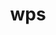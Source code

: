 ---
title: "wps"
layout: cache
categories: [package, develop]
meta: {"versions": ["4.5"], "compilers": ["gcc@=11.4.0", "gcc@=9.4.0"], "oss": ["ubuntu20.04", "ubuntu22.04"], "platforms": ["linux"], "targets": ["neoverse_v1", "ppc64le", "x86_64_v3"], "stacks": ["e4s", "e4s-neoverse_v1", "e4s-power", "root"], "num_specs": 18, "num_specs_by_stack": {"e4s-power": 6, "root": 18, "e4s-neoverse_v1": 6, "e4s": 6}}
spec_details: [{"hash": "2dwtbp3tsuxyhwqr3fcxnm3f33gvi6hk", "compiler": "gcc@=9.4.0", "versions": ["4.5"], "os": "ubuntu20.04", "platform": "linux", "target": "ppc64le", "variants": ["build_system=generic", "build_type=serial", "patches=62c1bcc,92c2511,e86d029"], "stacks": ["e4s-power", "root"], "size": "-", "tarball": "https://binaries.spack.io/develop/build_cache/linux-ubuntu20.04-ppc64le/gcc-9.4.0/wps-4.5/linux-ubuntu20.04-ppc64le-gcc-9.4.0-wps-4.5-2dwtbp3tsuxyhwqr3fcxnm3f33gvi6hk.spack"}, {"hash": "2prahdptysb37z5npdwl5fl3fsair2zw", "compiler": "gcc@=9.4.0", "versions": ["4.5"], "os": "ubuntu20.04", "platform": "linux", "target": "ppc64le", "variants": ["build_system=generic", "build_type=serial", "patches=62c1bcc,92c2511,e86d029"], "stacks": ["e4s-power", "root"], "size": "-", "tarball": "https://binaries.spack.io/develop/build_cache/linux-ubuntu20.04-ppc64le/gcc-9.4.0/wps-4.5/linux-ubuntu20.04-ppc64le-gcc-9.4.0-wps-4.5-2prahdptysb37z5npdwl5fl3fsair2zw.spack"}, {"hash": "6ydi6jtcntv4oap4jqarghqo4oc335zr", "compiler": "gcc@=9.4.0", "versions": ["4.5"], "os": "ubuntu20.04", "platform": "linux", "target": "ppc64le", "variants": ["build_system=generic", "build_type=serial", "patches=62c1bcc,92c2511,e86d029"], "stacks": ["e4s-power", "root"], "size": "-", "tarball": "https://binaries.spack.io/develop/build_cache/linux-ubuntu20.04-ppc64le/gcc-9.4.0/wps-4.5/linux-ubuntu20.04-ppc64le-gcc-9.4.0-wps-4.5-6ydi6jtcntv4oap4jqarghqo4oc335zr.spack"}, {"hash": "jrn4ilnyqrhungrynqtswy5jhk3yffke", "compiler": "gcc@=9.4.0", "versions": ["4.5"], "os": "ubuntu20.04", "platform": "linux", "target": "ppc64le", "variants": ["build_system=generic", "build_type=serial", "patches=62c1bcc,92c2511,e86d029"], "stacks": ["e4s-power", "root"], "size": "-", "tarball": "https://binaries.spack.io/develop/build_cache/linux-ubuntu20.04-ppc64le/gcc-9.4.0/wps-4.5/linux-ubuntu20.04-ppc64le-gcc-9.4.0-wps-4.5-jrn4ilnyqrhungrynqtswy5jhk3yffke.spack"}, {"hash": "m2x6c4wlz7lcm2xu7zcr4x66fkyl6v7q", "compiler": "gcc@=9.4.0", "versions": ["4.5"], "os": "ubuntu20.04", "platform": "linux", "target": "ppc64le", "variants": ["build_system=generic", "build_type=serial", "patches=62c1bcc,92c2511,e86d029"], "stacks": ["e4s-power", "root"], "size": "-", "tarball": "https://binaries.spack.io/develop/build_cache/linux-ubuntu20.04-ppc64le/gcc-9.4.0/wps-4.5/linux-ubuntu20.04-ppc64le-gcc-9.4.0-wps-4.5-m2x6c4wlz7lcm2xu7zcr4x66fkyl6v7q.spack"}, {"hash": "zbmitil2cong2is23lfugwc3nxv4ypix", "compiler": "gcc@=9.4.0", "versions": ["4.5"], "os": "ubuntu20.04", "platform": "linux", "target": "ppc64le", "variants": ["build_system=generic", "build_type=serial", "patches=62c1bcc,92c2511,e86d029"], "stacks": ["e4s-power", "root"], "size": "-", "tarball": "https://binaries.spack.io/develop/build_cache/linux-ubuntu20.04-ppc64le/gcc-9.4.0/wps-4.5/linux-ubuntu20.04-ppc64le-gcc-9.4.0-wps-4.5-zbmitil2cong2is23lfugwc3nxv4ypix.spack"}, {"hash": "7lwf6fo57wpwjg5crdjnuij6sp5mlx2a", "compiler": "gcc@=11.4.0", "versions": ["4.5"], "os": "ubuntu22.04", "platform": "linux", "target": "neoverse_v1", "variants": ["build_system=generic", "build_type=serial", "patches=62c1bcc,92c2511,d9637ac,e86d029"], "stacks": ["e4s-neoverse_v1", "root"], "size": "-", "tarball": "https://binaries.spack.io/develop/build_cache/linux-ubuntu22.04-neoverse_v1/gcc-11.4.0/wps-4.5/linux-ubuntu22.04-neoverse_v1-gcc-11.4.0-wps-4.5-7lwf6fo57wpwjg5crdjnuij6sp5mlx2a.spack"}, {"hash": "e3mzxx23jlh262iakyyk7v6sq5ehpd2d", "compiler": "gcc@=11.4.0", "versions": ["4.5"], "os": "ubuntu22.04", "platform": "linux", "target": "neoverse_v1", "variants": ["build_system=generic", "build_type=serial", "patches=62c1bcc,92c2511,d9637ac,e86d029"], "stacks": ["e4s-neoverse_v1", "root"], "size": "-", "tarball": "https://binaries.spack.io/develop/build_cache/linux-ubuntu22.04-neoverse_v1/gcc-11.4.0/wps-4.5/linux-ubuntu22.04-neoverse_v1-gcc-11.4.0-wps-4.5-e3mzxx23jlh262iakyyk7v6sq5ehpd2d.spack"}, {"hash": "grf6dcqzjwxwl3seuvakeukk4qp3b6sw", "compiler": "gcc@=11.4.0", "versions": ["4.5"], "os": "ubuntu22.04", "platform": "linux", "target": "neoverse_v1", "variants": ["build_system=generic", "build_type=serial", "patches=62c1bcc,92c2511,d9637ac,e86d029"], "stacks": ["e4s-neoverse_v1", "root"], "size": "-", "tarball": "https://binaries.spack.io/develop/build_cache/linux-ubuntu22.04-neoverse_v1/gcc-11.4.0/wps-4.5/linux-ubuntu22.04-neoverse_v1-gcc-11.4.0-wps-4.5-grf6dcqzjwxwl3seuvakeukk4qp3b6sw.spack"}, {"hash": "pe5aygksuosve46sq3efcatvonbkjnzt", "compiler": "gcc@=11.4.0", "versions": ["4.5"], "os": "ubuntu22.04", "platform": "linux", "target": "neoverse_v1", "variants": ["build_system=generic", "build_type=serial", "patches=62c1bcc,92c2511,d9637ac,e86d029"], "stacks": ["e4s-neoverse_v1", "root"], "size": "-", "tarball": "https://binaries.spack.io/develop/build_cache/linux-ubuntu22.04-neoverse_v1/gcc-11.4.0/wps-4.5/linux-ubuntu22.04-neoverse_v1-gcc-11.4.0-wps-4.5-pe5aygksuosve46sq3efcatvonbkjnzt.spack"}, {"hash": "r4fjkflokp7huzavauswzpo2kntvk3ri", "compiler": "gcc@=11.4.0", "versions": ["4.5"], "os": "ubuntu22.04", "platform": "linux", "target": "neoverse_v1", "variants": ["build_system=generic", "build_type=serial", "patches=62c1bcc,92c2511,d9637ac,e86d029"], "stacks": ["e4s-neoverse_v1", "root"], "size": "-", "tarball": "https://binaries.spack.io/develop/build_cache/linux-ubuntu22.04-neoverse_v1/gcc-11.4.0/wps-4.5/linux-ubuntu22.04-neoverse_v1-gcc-11.4.0-wps-4.5-r4fjkflokp7huzavauswzpo2kntvk3ri.spack"}, {"hash": "u2opmg5zzsa6vlq2cfqy6ixbw6ags4gb", "compiler": "gcc@=11.4.0", "versions": ["4.5"], "os": "ubuntu22.04", "platform": "linux", "target": "neoverse_v1", "variants": ["build_system=generic", "build_type=serial", "patches=62c1bcc,92c2511,d9637ac,e86d029"], "stacks": ["e4s-neoverse_v1", "root"], "size": "-", "tarball": "https://binaries.spack.io/develop/build_cache/linux-ubuntu22.04-neoverse_v1/gcc-11.4.0/wps-4.5/linux-ubuntu22.04-neoverse_v1-gcc-11.4.0-wps-4.5-u2opmg5zzsa6vlq2cfqy6ixbw6ags4gb.spack"}, {"hash": "ubii5dgkg2ewr6xl6tkx5rj7lj5fical", "compiler": "gcc@=11.4.0", "versions": ["4.5"], "os": "ubuntu22.04", "platform": "linux", "target": "x86_64_v3", "variants": ["build_system=generic", "build_type=serial", "patches=62c1bcc,92c2511,e86d029"], "stacks": ["e4s", "root"], "size": "-", "tarball": "https://binaries.spack.io/develop/build_cache/linux-ubuntu22.04-x86_64_v3/gcc-11.4.0/wps-4.5/linux-ubuntu22.04-x86_64_v3-gcc-11.4.0-wps-4.5-ubii5dgkg2ewr6xl6tkx5rj7lj5fical.spack"}, {"hash": "ur5wfibzgczsmt7iuqfm3hkty6p62is7", "compiler": "gcc@=11.4.0", "versions": ["4.5"], "os": "ubuntu22.04", "platform": "linux", "target": "x86_64_v3", "variants": ["build_system=generic", "build_type=serial", "patches=62c1bcc,92c2511,e86d029"], "stacks": ["e4s", "root"], "size": "-", "tarball": "https://binaries.spack.io/develop/build_cache/linux-ubuntu22.04-x86_64_v3/gcc-11.4.0/wps-4.5/linux-ubuntu22.04-x86_64_v3-gcc-11.4.0-wps-4.5-ur5wfibzgczsmt7iuqfm3hkty6p62is7.spack"}, {"hash": "wj36aj6qztjyggidk6jmhhlxkiju3y4j", "compiler": "gcc@=11.4.0", "versions": ["4.5"], "os": "ubuntu22.04", "platform": "linux", "target": "x86_64_v3", "variants": ["build_system=generic", "build_type=serial", "patches=62c1bcc,92c2511,e86d029"], "stacks": ["e4s", "root"], "size": "-", "tarball": "https://binaries.spack.io/develop/build_cache/linux-ubuntu22.04-x86_64_v3/gcc-11.4.0/wps-4.5/linux-ubuntu22.04-x86_64_v3-gcc-11.4.0-wps-4.5-wj36aj6qztjyggidk6jmhhlxkiju3y4j.spack"}, {"hash": "yg3qwgvmehdzbmep5ojlrxsrme4l7fc7", "compiler": "gcc@=11.4.0", "versions": ["4.5"], "os": "ubuntu22.04", "platform": "linux", "target": "x86_64_v3", "variants": ["build_system=generic", "build_type=serial", "patches=62c1bcc,92c2511,e86d029"], "stacks": ["e4s", "root"], "size": "-", "tarball": "https://binaries.spack.io/develop/build_cache/linux-ubuntu22.04-x86_64_v3/gcc-11.4.0/wps-4.5/linux-ubuntu22.04-x86_64_v3-gcc-11.4.0-wps-4.5-yg3qwgvmehdzbmep5ojlrxsrme4l7fc7.spack"}, {"hash": "yn5mwsenhgnkofzqqko3su2naop6syvi", "compiler": "gcc@=11.4.0", "versions": ["4.5"], "os": "ubuntu22.04", "platform": "linux", "target": "x86_64_v3", "variants": ["build_system=generic", "build_type=serial", "patches=62c1bcc,92c2511,e86d029"], "stacks": ["e4s", "root"], "size": "-", "tarball": "https://binaries.spack.io/develop/build_cache/linux-ubuntu22.04-x86_64_v3/gcc-11.4.0/wps-4.5/linux-ubuntu22.04-x86_64_v3-gcc-11.4.0-wps-4.5-yn5mwsenhgnkofzqqko3su2naop6syvi.spack"}, {"hash": "yt6sstoorscypdwpumg57xhxe7uqphtv", "compiler": "gcc@=11.4.0", "versions": ["4.5"], "os": "ubuntu22.04", "platform": "linux", "target": "x86_64_v3", "variants": ["build_system=generic", "build_type=serial", "patches=62c1bcc,92c2511,e86d029"], "stacks": ["e4s", "root"], "size": "-", "tarball": "https://binaries.spack.io/develop/build_cache/linux-ubuntu22.04-x86_64_v3/gcc-11.4.0/wps-4.5/linux-ubuntu22.04-x86_64_v3-gcc-11.4.0-wps-4.5-yt6sstoorscypdwpumg57xhxe7uqphtv.spack"}]
---